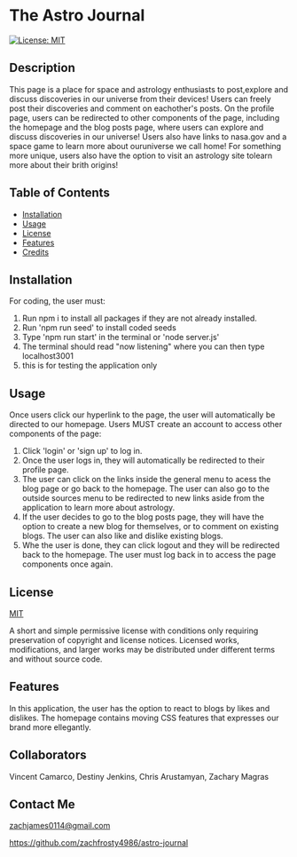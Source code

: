 # The Astro Journal

  [![License: MIT](https://img.shields.io/badge/License-MIT-yellow.svg)](https://opensource.org/licenses/MIT)

  ## Description

  This page is a place for space and astrology enthusiasts to post,explore and discuss discoveries in our universe from their devices! Users can freely post their discoveries and comment on eachother's posts. On the profile page, users can be redirected to other components of the page, including the homepage and the blog posts page, where users can explore and discuss discoveries in our universe! Users also have links to nasa.gov and a space game to learn more about ouruniverse we call home! For something more unique, users also have the option to visit an astrology site tolearn more about their brith origins!

  ## Table of Contents

  - [Installation](#installation)
  - [Usage](#usage)
  - [License](#license)
  - [Features](#features)
  - [Credits](#credits)

  ## Installation

  For coding, the user must: 
  1. Run npm i to install all packages if they are not already installed. 
  2. Run 'npm run seed' to install coded seeds 
  3. Type 'npm run start' in the terminal or 'node server.js' 
  4. The terminal should read "now listening" where you can then type localhost3001 
  5. this is for testing the application only 

  ## Usage

  Once users click our hyperlink to the page, the user will automatically be directed to our homepage. Users MUST create an account to access other components of the page:
  1. Click 'login' or 'sign up' to log in. 
  2. Once the user logs in, they will automatically be redirected to their profile page. 
  3. The user can click on the links inside the general menu to acess the blog page or go back to the homepage. The user can also go to the outside sources menu to be redirected to new links aside from the application to learn more about astrology. 
  4. If the user decides to go to the blog posts page, they will have the option to create a new blog for themselves, or to comment on existing blogs. The user can also like and dislike existing blogs. 
  5. Whe the user is done, they can click logout and they will be redirected back to the homepage. The user must log back in to access the page components once again.

  ## License

  [MIT](https://choosealicense.com/licenses/mit/)

  A short and simple permissive license with conditions only requiring preservation of copyright and license notices. Licensed works, modifications, and larger works may be distributed under different terms and without source code.

  ## Features

  In this application, the user has the option to react to blogs by likes and dislikes. The homepage contains moving CSS features that expresses our brand more ellegantly. 

  ## Collaborators

  Vincent Camarco, Destiny Jenkins, Chris Arustamyan, Zachary Magras

  ## Contact Me

  zachjames0114@gmail.com

  https://github.com/zachfrosty4986/astro-journal